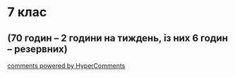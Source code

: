 <div id="hypercomments_widget" class="js-hypercomments-widget invisible"></div>

# 7 клас

## (70 годин – 2 години на тиждень,  із них  6 годин – резервних)


<div class="js-hypercomments-container">
<a href="http://hypercomments.com" class="hc-link" title="comments widget">comments powered by HyperComments</a>
</div>